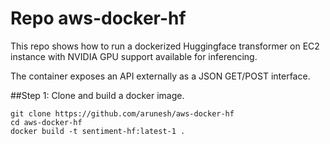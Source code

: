 # Repo aws-docker-hf


This repo shows how to run a dockerized Huggingface transformer on EC2 instance with NVIDIA GPU support available for inferencing.

The container exposes an API externally as a JSON GET/POST interface.


##Step 1: Clone and build a docker image.

```
git clone https://github.com/arunesh/aws-docker-hf
cd aws-docker-hf
docker build -t sentiment-hf:latest-1 .
```


